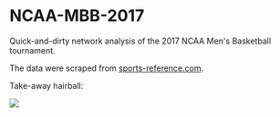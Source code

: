 # NCAA-MBB-2017
Quick-and-dirty network analysis of the 2017 NCAA Men's Basketball tournament.

The data were scraped from [sports-reference.com](http://www.sports-reference.com/).

Take-away hairball:

![](https://github.com/brianckeegan/NCAA-MBB-2017/blob/master/tournament_wins.png)
